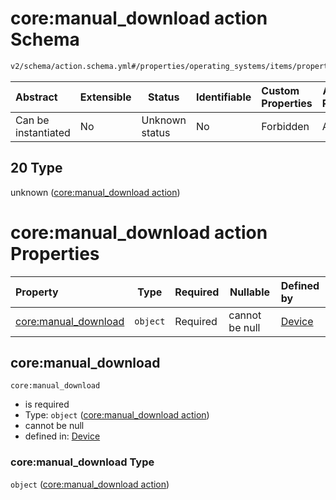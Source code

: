 # core:manual_download action Schema

```txt
v2/schema/action.schema.yml#/properties/operating_systems/items/properties/steps/items/properties/actions/items/oneOf/20
```




| Abstract            | Extensible | Status         | Identifiable | Custom Properties | Additional Properties | Access Restrictions | Defined In                                                           |
| :------------------ | ---------- | -------------- | ------------ | :---------------- | --------------------- | ------------------- | -------------------------------------------------------------------- |
| Can be instantiated | No         | Unknown status | No           | Forbidden         | Allowed               | none                | [device.schema.json\*](../device.schema.json "open original schema") |

## 20 Type

unknown ([core:manual_download action](device-properties-operating-systems-operating-system-properties-steps-step-properties-group-step-action-oneof-coremanual_download-action.md))

# core:manual_download action Properties

| Property                                     | Type     | Required | Nullable       | Defined by                                                                                                                                                                                                                                                                                                                                             |
| :------------------------------------------- | -------- | -------- | -------------- | :----------------------------------------------------------------------------------------------------------------------------------------------------------------------------------------------------------------------------------------------------------------------------------------------------------------------------------------------------- |
| [core:manual_download](#coremanual_download) | `object` | Required | cannot be null | [Device](device-properties-operating-systems-operating-system-properties-steps-step-properties-group-step-action-oneof-coremanual_download-action-properties-coremanual_download-action.md "v2/schema/action.schema.yml#/properties/operating_systems/items/properties/steps/items/properties/actions/items/oneOf/20/properties/core:manual_download") |

## core:manual_download




`core:manual_download`

-   is required
-   Type: `object` ([core:manual_download action](device-properties-operating-systems-operating-system-properties-steps-step-properties-group-step-action-oneof-coremanual_download-action-properties-coremanual_download-action.md))
-   cannot be null
-   defined in: [Device](device-properties-operating-systems-operating-system-properties-steps-step-properties-group-step-action-oneof-coremanual_download-action-properties-coremanual_download-action.md "v2/schema/action.schema.yml#/properties/operating_systems/items/properties/steps/items/properties/actions/items/oneOf/20/properties/core:manual_download")

### core:manual_download Type

`object` ([core:manual_download action](device-properties-operating-systems-operating-system-properties-steps-step-properties-group-step-action-oneof-coremanual_download-action-properties-coremanual_download-action.md))
